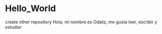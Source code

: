# Hello_World
create other repository
Hola, mi nombre es Odaliz, me gusta leer, escribir y estudiar
